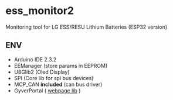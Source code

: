 # ess_monitor2

Monitoring tool for LG ESS/RESU Lithium Batteries (ESP32 version)

## ENV

- Arduino IDE 2.3.2
- EEManager (store params in EEPROM)
- U8Glib2 (Oled Display)
- SPI (Core lib for spi bus devices)
- MCP_CAN **included** (can bus driver)
- GyverPortal ( [webpage lib](https://github.com/GyverLibs/GyverPortal) )

